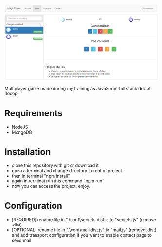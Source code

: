 ![screenshot](https://github.com/SaydChada/game/blob/master/magicFinger.png)

Multiplayer game made during my training as JavaScript full stack dev at Ifocop

# Requirements

- NodeJS
- MongoDB

# Installation

- clone this repository with git or download it
- open a terminal and change directory to root of project
- then in terminal "npm install"
- again in terminal run this command "npm run"
- now you can access the project, enjoy.

# Configuration

- [REQUIRED] rename file in ".\conf\secrets.dist.js to "secrets.js" (remove .dist)
- [OPTIONAL] rename file in ".\conf\mail.dist.js" to "mail.js" (remove .dist) and add transport configuration if you want to enable contact page to send mail